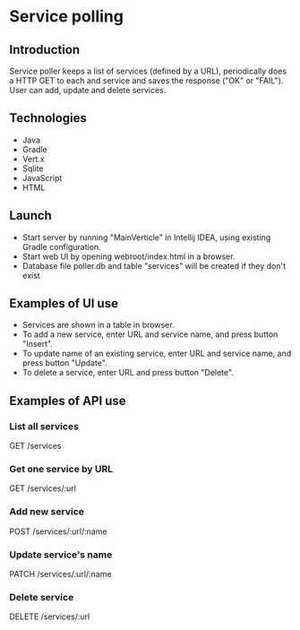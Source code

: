 # Service polling

## Introduction
Service poller keeps a list of services (defined by a URL), periodically does a HTTP GET to each and
service and saves the response ("OK" or "FAIL"). User can add, update and delete services.


## Technologies
- Java
- Gradle
- Vert.x
- Sqlite
- JavaScript
- HTML

## Launch
- Start server by running "MainVerticle" in Intellij IDEA, using existing Gradle configuration. 
- Start web UI by opening webroot/index.html in a browser.
- Database file poller.db and table "services" will be created if they don't exist

## Examples of UI use
- Services are shown in a table in browser.
- To add a new service, enter URL and service name, and press button "Insert".
- To update name of an existing service, enter URL and service name, and press button "Update".
- To delete a service, enter URL and press button "Delete".

## Examples of API use
### List all services 
GET /services

### Get one service by URL
GET /services/:url

### Add new service
POST /services/:url/:name

### Update service's name
PATCH /services/:url/:name

### Delete service
DELETE /services/:url
